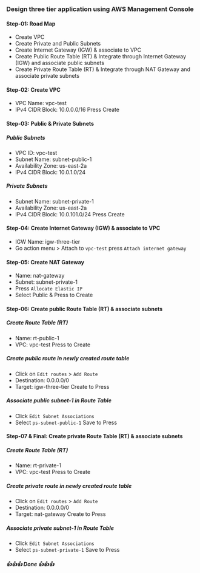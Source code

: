 ### Design three tier application using AWS Management Console

#### Step-01: Road Map
- Create VPC
- Create Private and Public Subnets
- Create Internet Gateway (IGW) & associate to VPC
- Create Public Route Table (RT) & Integrate through Internet Gateway (IGW) and associate public subnets
- Create Private Route Table (RT) & Integrate through NAT Gateway and associate private subnets

#### Step-02: Create VPC
- VPC Name: vpc-test
- IPv4 CIDR Block: 10.0.0.0/16
Press Create

#### Step-03: Public & Private Subnets

##### Public Subnets
- VPC ID: vpc-test
- Subnet Name: subnet-public-1
- Availability Zone: us-east-2a
- IPv4 CIDR Block: 10.0.1.0/24

##### Private Subnets
- Subnet Name: subnet-private-1
- Availability Zone: us-east-2a
- IPv4 CIDR Block: 10.0.101.0/24
Press Create

#### Step-04: Create Internet Gateway (IGW) & associate to VPC
-  IGW Name: igw-three-tier
-  Go action menu > Attach to `vpc-test` press `Attach internet gateway`

#### Step-05: Create NAT Gateway
- Name: nat-gateway
- Subnet: subnet-private-1
- Press `Allocate Elastic IP`
- Select Public &
Press to Create

#### Step-06: Create public Route Table (RT) & associate subnets

##### Create Route Table (RT)
- Name: rt-public-1
- VPC: vpc-test
Press to Create

##### Create public route in newly created route table
- Click on `Edit routes` > `Add Route`
- Destination: 0.0.0.0/0
- Target: igw-three-tier
Create to Press

##### Associate public subnet-1 in Route Table
- Click `Edit Subnet Associations`
- Select `ps-subnet-public-1`
Save to Press

#### Step-07 & Final: Create private Route Table (RT) & associate subnets

##### Create Route Table (RT)
- Name: rt-private-1
- VPC: vpc-test
Press to Create

##### Create private route in newly created route table
- Click on `Edit routes` > `Add Route`
- Destination: 0.0.0.0/0
- Target: nat-gateway
Create to Press

##### Associate private subnet-1 in Route Table
- Click `Edit Subnet Associations`
- Select `ps-subnet-private-1`
Save to Press

##### 👍👍👍 Done 👍👍👍

